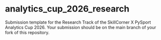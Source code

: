 # analytics_cup_2026_research
Submission template for the Research Track of the SkillCorner X PySport Analytics Cup 2026. Your submission should be on the main branch of your fork of this repository. 
